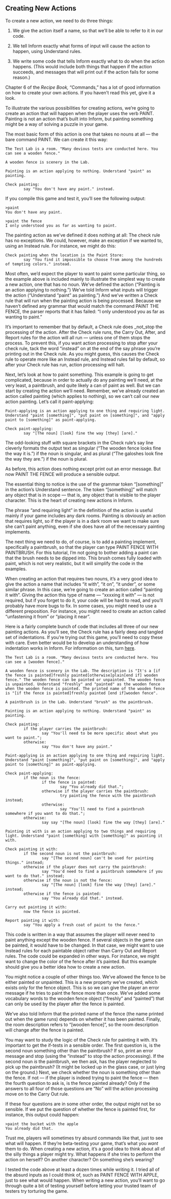 ## Creating New Actions

To create a new action, we need to do three things:

1.  We give the action itself a name, so that we’ll be able to refer to it in our code.

2.  We tell Inform exactly what forms of input will cause the action to happen, using Understand rules.

3.  We write some code that tells Inform exactly what to do when the action happens. (This would include both things that happen if the action succeeds, and messages that will print out if the action fails for some reason.)

Chapter 6 of the _Recipe Book,_ “Commands,” has a lot of good information on how to create your own actions. If you haven’t read this yet, give it a look.

To illustrate the various possibilities for creating actions, we’re going to create an action that will happen when the player uses the verb PAINT. Painting is not an action that’s built into Inform, but painting something might be a way of solving a puzzle in your game.

The most basic form of this action is one that takes no nouns at all — the bare command PAINT. We can create it this way:

```inform7
The Test Lab is a room. "Many devious tests are conducted here. You can see a wooden fence."

A wooden fence is scenery in the Lab.

Painting is an action applying to nothing. Understand "paint" as painting.

Check painting:
        say "You don't have any paint." instead.
```

If you compile this game and test it, you’ll see the following output:

```
>paint
You don't have any paint.

>paint the fence
I only understood you as far as wanting to paint.
```

The painting action as we’ve defined it does nothing at all: The check rule has no exceptions. We could, however, make an exception if we wanted to, using an Instead rule. For instance, we might do this:

```inform7
Check painting when the location is the Paint Store:
        say "You find it impossible to choose from among the hundreds of tempting colors." instead.
```

Most often, we’d expect the player to want to paint some particular thing, so the example above is included mainly to illustrate the simplest way to create a new action, one that has no noun. We’ve defined the action (“Painting is an action applying to nothing.”) We’ve told Inform what inputs will trigger the action (“Understand “paint” as painting.”) And we’ve written a Check rule that will run when the painting action is being processed. Because we haven’t defined any grammar that would match the command PAINT THE FENCE, the parser reports that it has failed: “I only understood you as far as wanting to paint.”

It’s important to remember that by default, a Check rule does _not_stop the processing of the action. After the Check rule runs, the Carry Out, After, and Report rules for the action will all run — unless one of them stops the process. To prevent this, if you want action processing to stop after your check rule, tack the word “instead” on at the end of the say phrase you’re printing out in the Check rule. As you might guess, this causes the Check rule to operate more like an Instead rule, and Instead rules fail by default, so after your Check rule has run, action processing will halt.

Next, let’s look at how to paint something. This example is going to get complicated, because in order to actually do any painting we’ll need, at the very least, a paintbrush, and quite likely a can of paint as well. But we can start by creating the action we’ll need. Remember, we’ve already created an action called painting (which applies to nothing), so we can’t call our new action painting. Let’s call it paint-applying:

```inform7
Paint-applying is an action applying to one thing and requiring light. Understand "paint [something]", "put paint on [something]", and "apply paint to [something]" as paint-applying.

Check paint-applying:
        say "[The noun] [look] fine the way [they] [are]."
```

The odd-looking stuff with square brackets in the Check rule’s say line cleverly formats the output text as singular (“The wooden fence looks fine the way it is.”) if the noun is singular, and as plural (“The galoshes look fine the way they are.”) if the noun is plural.

As before, this action does nothing except print out an error message. But now PAINT THE FENCE will produce a sensible output.

The essential thing to notice is the use of the grammar token “[something]” in the action’s Understand sentence. The token “[something]” will match any object that is in scope — that is, any object that is visible to the player character. This is the heart of creating new actions in Inform.

The phrase “and requiring light” in the definition of the action is useful mainly if your game includes any dark rooms. Painting is obviously an action that requires light, so if the player is in a dark room we want to make sure she can’t paint anything, even if she does have all of the necessary painting implements.

The next thing we need to do, of course, is to add a painting implement, specifically a paintbrush, so that the player can type PAINT FENCE WITH PAINTBRUSH. For this tutorial, I’m not going to bother adding a paint can that the brush needs to be dipped into. This brush comes fully loaded with paint, which is not very realistic, but it will simplify the code in the examples.

When creating an action that requires two nouns, it’s a very good idea to give the action a name that includes “it with”, “it on”, “it under”, or some similar phrase. In this case, we’re going to create an action called “painting it with”. Giving the action this type of name — “xxxxing it with” — is not required, but if you forget to do it, your code will be hard to read, and you’ll probably have more bugs to fix. In some cases, you might need to use a different preposition. For instance, you might need to create an action called “unfastening it from” or “placing it near”.

Here is a fairly complete bunch of code that includes all three of our new painting actions. As you’ll see, the Check rule has a fairly deep and tangled set of indentations. If you’re trying out this game, you’ll need to copy these with care. Even better would be to develop an understanding of how indentation works in Inform. For information on this, turn [here](../chapter_9_phrasing_&_punctuation/indenting.md#indenting).

```inform7
The Test Lab is a room. "Many devious tests are conducted here. You can see a [wooden fence]."

A wooden fence is scenery in the Lab. The description is "It's a [if the fence is painted]freshly painted[otherwise]plain[end if] wooden fence." The wooden fence can be painted or unpainted. The wooden fence is unpainted. Understand "freshly" and "painted" as the wooden fence when the wooden fence is painted. The printed name of the wooden fence is "[if the fence is painted]freshly painted [end if]wooden fence".

A paintbrush is in the Lab. Understand "brush" as the paintbrush.

Painting is an action applying to nothing. Understand "paint" as painting.

Check painting:
        if the player carries the paintbrush:
                say "You'll need to be more specific about what you want to paint.";
        otherwise:
                say "You don't have any paint."

Paint-applying is an action applying to one thing and requiring light. Understand "paint [something]", "put paint on [something]", and "apply paint to [something]" as paint-applying.

Check paint-applying:
        if the noun is the fence:
                if the fence is painted:
                        say "You already did that.";
                otherwise if the player carries the paintbrush:
                        try painting the fence with the paintbrush instead;
                otherwise:
                        say "You'll need to find a paintbrush somewhere if you want to do that.";
        otherwise:
                say say "[The noun] [look] fine the way [they] [are]."

Painting it with is an action applying to two things and requiring light. Understand "paint [something] with [something]" as painting it with.

Check painting it with:
        if the second noun is not the paintbrush:
                say "[The second noun] can't be used for painting things." instead;
        otherwise if the player does not carry the paintbrush:
                say "You'd need to find a paintbrush somewhere if you want to do that." instead;
        otherwise if the noun is not the fence:
                say "[The noun] [look] fine the way [they] [are]." instead;
        otherwise if the fence is painted:
                say "You already did that." instead.

Carry out painting it with:
        now the fence is painted.

Report painting it with:
        say "You apply a fresh coat of paint to the fence."
```

This code is written in a way that assumes the player will never need to paint anything except the wooden fence. If several objects in the game can be painted, it would have to be changed. In that case, we might want to use Instead rules for each paintable object rather than Carry Out and Report rules. The code could be expanded in other ways. For instance, we might want to change the color of the fence after it’s painted. But this example should give you a better idea how to create a new action.

You might notice a couple of other things too. We’ve allowed the fence to be either painted or unpainted. This is a new property we’ve created, which exists only for the fence object. This is so we can give the player an error message if he tries to paint the fence more than once. We’ve added some vocabulary words to the wooden fence object (“freshly” and “painted”) that can only be used by the player after the fence is painted.

We’ve also told Inform that the printed name of the fence (the name printed out when the game runs) depends on whether it has been painted. Finally, the room description refers to “[wooden fence]”, so the room description will change after the fence is painted.

You may want to study the logic of the Check rule for painting it with. It’s important to get the if-tests in a sensible order. The first question is, is the second noun something other than the paintbrush? If so, print an error message and stop (using the “instead” to stop the action processing). If the second noun _is_ the paintbrush, we then ask, has the player neglected to pick up the paintbrush? (It might be locked up in the glass case, or just lying on the ground.) Next, we check whether the noun is something other than the fence. If not — if the player is indeed trying to paint the fence — then the fourth question to ask is, is the fence painted already? Only if the answers to all four of those questions are “No” will the action processing move on to the Carry Out rule.

If these four questions are in some other order, the output might not be so sensible. If we put the question of whether the fence is painted first, for instance, this output could happen:

```
>paint the bucket with the apple
You already did that.
```

Trust me, players will sometimes try absurd commands like that, just to see what will happen. If they’re beta-testing your game, that’s what you _want_ them to do. When creating a new action, it’s a good idea to think about all of the silly things a player might try. What happens if she tries to perform the action on herself? On another character? On something she’s wearing?

I tested the code above at least a dozen times while writing it. I tried all of the absurd inputs as I could think of, such as PAINT FENCE WITH APPLE, just to see what would happen. When writing a new action, you’ll want to go through quite a bit of testing yourself before letting your trusted team of testers try torturing the game.
